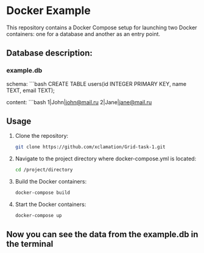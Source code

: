 # Docker Example

This repository contains a Docker Compose setup for launching two Docker containers: one for a database and another as an entry point.
## Database description:
### example.db
schema:
      ```bash
      CREATE TABLE users(id INTEGER PRIMARY KEY, name TEXT, email TEXT); 

content:
      ```bash
      1|John|john@mail.ru
      2|Jane|jane@mail.ru

## Usage

1. Clone the repository:
   ```bash
   git clone https://github.com/xclamation/Grid-task-1.git

2. Navigate to the project directory where docker-compose.yml is located:
   ```bash
   cd /project/directory

3. Build the Docker containers:
   ```bash
   docker-compose build

4. Start the Docker containers:
   ```bash
   docker-compose up

## Now you can see the data from the example.db in the terminal 
